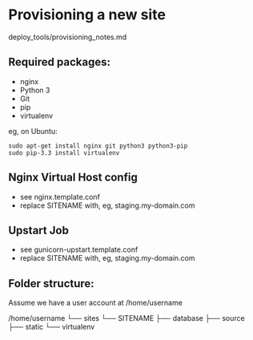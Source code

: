 Provisioning a new site
=======================

deploy\_tools/provisioning\_notes.md


## Required packages:

* nginx
* Python 3
* Git
* pip
* virtualenv

eg, on Ubuntu:

	sudo apt-get install nginx git python3 python3-pip
	sudo pip-3.3 install virtualenv

## Nginx Virtual Host config

* see nginx.template.conf
* replace SITENAME with, eg, staging.my-domain.com

## Upstart Job

* see gunicorn-upstart.template.conf
* replace SITENAME with, eg, staging.my-domain.com

## Folder structure:
Assume we have a user account at /home/username

/home/username
└── sites
    └── SITENAME
        ├── database
        ├── source
        ├── static
        └── virtualenv
